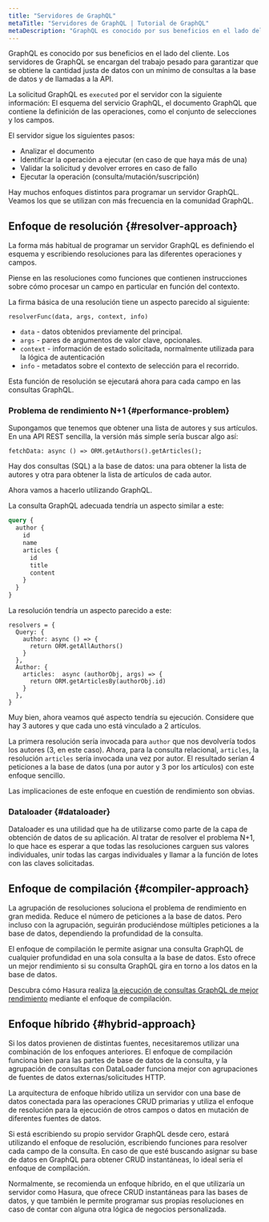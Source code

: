 ```yaml
---
title: "Servidores de GraphQL"
metaTitle: "Servidores de GraphQL | Tutorial de GraphQL"
metaDescription: "GraphQL es conocido por sus beneficios en el lado del cliente. Los servidores de GraphQL se encargan del trabajo pesado para garantizar que se obtiene la cantidad justa de datos con un mínimo de consultas a la base de datos y de llamadas a la API."
---
```


GraphQL es conocido por sus beneficios en el lado del cliente. Los servidores de GraphQL se encargan del trabajo pesado para garantizar que se obtiene la cantidad justa de datos con un mínimo de consultas a la base de datos y de llamadas a la API.

La solicitud GraphQL es `executed` por el servidor con la siguiente información:
 El esquema del servicio GraphQL, el documento GraphQL que contiene la definición de las operaciones, como el conjunto de selecciones y los campos.

El servidor sigue los siguientes pasos:
- Analizar el documento
- Identificar la operación a ejecutar (en caso de que haya más de una)
- Validar la solicitud y devolver errores en caso de fallo
- Ejecutar la operación (consulta/mutación/suscripción)

Hay muchos enfoques distintos para programar un servidor GraphQL. Veamos los que se utilizan con más frecuencia en la comunidad GraphQL.

## Enfoque de resolución {#resolver-approach}

La forma más habitual de programar un servidor GraphQL es definiendo el esquema y escribiendo resoluciones para las diferentes operaciones y campos.

Piense en las resoluciones como funciones que contienen instrucciones sobre cómo procesar un campo en particular en función del contexto.

La firma básica de una resolución tiene un aspecto parecido al siguiente:

```
resolverFunc(data, args, context, info)
```

- `data` - datos obtenidos previamente del principal.
- `args` - pares de argumentos de valor clave, opcionales.
- `context` - información de estado solicitada, normalmente utilizada para la lógica de autenticación
- `info` - metadatos sobre el contexto de selección para el recorrido.

Esta función de resolución se ejecutará ahora para cada campo en las consultas GraphQL.

### Problema de rendimiento N+1 {#performance-problem}

Supongamos que tenemos que obtener una lista de autores y sus artículos. En una API REST sencilla, la versión más simple sería buscar algo así:

```
fetchData: async () => ORM.getAuthors().getArticles();
```

Hay dos consultas (SQL) a la base de datos: una para obtener la lista de autores y otra para obtener la lista de artículos de cada autor.

Ahora vamos a hacerlo utilizando GraphQL.

La consulta GraphQL adecuada tendría un aspecto similar a este:

```graphql
query {
  author {
    id
    name
    articles {
      id
      title
      content
    }
  }
}
```

La resolución tendría un aspecto parecido a este:

```
resolvers = {
  Query: {
    author: async () => {
      return ORM.getAllAuthors()
    }
  },
  Author: {
    articles:  async (authorObj, args) => {
      return ORM.getArticlesBy(authorObj.id)
    }
  },
}
```

Muy bien, ahora veamos qué aspecto tendría su ejecución. Considere que hay 3 autores y que cada uno está vinculado a 2 artículos.

La primera resolución sería invocada para `author` que nos devolvería todos los autores (3, en este caso). Ahora, para la consulta relacional, `articles`, la resolución `articles` sería invocada una vez por autor. El resultado serían 4 peticiones a la base de datos (una por autor y 3 por los artículos) con este enfoque sencillo.

Las implicaciones de este enfoque en cuestión de rendimiento son obvias.

### Dataloader {#dataloader}

Dataloader es una utilidad que ha de utilizarse como parte de la capa de obtención de datos de su aplicación. Al tratar de resolver el problema N+1, lo que hace es esperar a que todas las resoluciones carguen sus valores individuales, unir todas las cargas individuales y llamar a la función de lotes con las claves solicitadas.

## Enfoque de compilación {#compiler-approach}

La agrupación de resoluciones soluciona el problema de rendimiento en gran medida.
 Reduce el número de peticiones a la base de datos. Pero incluso con la agrupación, seguirán produciéndose múltiples peticiones a la base de datos, dependiendo la profundidad de la consulta.

El enfoque de compilación le permite asignar una consulta GraphQL de cualquier profundidad en una sola consulta a la base de datos. Esto ofrece un mejor rendimiento si su consulta GraphQL gira en torno a los datos en la base de datos.

Descubra cómo Hasura realiza [la ejecución de consultas GraphQL de mejor rendimiento](https://hasura.io/blog/fast-graphql-execution-with-query-caching-prepared-statements/) mediante el enfoque de compilación.

## Enfoque híbrido {#hybrid-approach}

Si los datos provienen de distintas fuentes, necesitaremos utilizar una combinación de los enfoques anteriores. El enfoque de compilación funciona bien para las partes de base de datos de la consulta, y la agrupación de consultas con DataLoader funciona mejor con agrupaciones de fuentes de datos externas/solicitudes HTTP.

La arquitectura de enfoque híbrido utiliza un servidor con una base de datos conectada para las operaciones CRUD primarias y utiliza el enfoque de resolución para la ejecución de otros campos o datos en mutación de diferentes fuentes de datos.

Si está escribiendo su propio servidor GraphQL desde cero, estará utilizando el enfoque de resolución, escribiendo funciones para resolver cada campo de la consulta. En caso de que esté buscando asignar su base de datos en GraphQL para obtener CRUD instantáneas, lo ideal sería el enfoque de compilación.

Normalmente, se recomienda un enfoque híbrido, en el que utilizaría un servidor como Hasura, que ofrece CRUD instantáneas para las bases de datos, y que también le permite programar sus propias resoluciones en caso de contar con alguna otra lógica de negocios personalizada.


